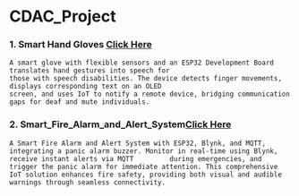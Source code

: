 # CDAC_Project
### 1.  Smart Hand Gloves [Click Here](/01_Smart_Hand_Gloves) <br>
    A smart glove with flexible sensors and an ESP32 Development Board translates hand gestures into speech for
    those with speech disabilities. The device detects finger movements, displays corresponding text on an OLED
    screen, and uses IoT to notify a remote device, bridging communication gaps for deaf and mute individuals.

### 2.  Smart_Fire_Alarm_and_Alert_System[Click Here](/02_Smart_Fire_Alarm_and_Alert_System) <br>

    A Smart Fire Alarm and Alert System with ESP32, Blynk, and MQTT, integrating a panic alarm buzzer. Monitor in real-time using Blynk, receive instant alerts via MQTT         during emergencies, and trigger the panic alarm for immediate attention. This comprehensive IoT solution enhances fire safety, providing both visual and audible             warnings through seamless connectivity.
